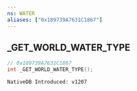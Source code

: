 ```yaml
---
ns: WATER
aliases: ["0x189739A7631C1867"]
---
```

## _GET_WORLD_WATER_TYPE

```c
// 0x189739A7631C1867
int _GET_WORLD_WATER_TYPE();
```

```
NativeDB Introduced: v1207
```

